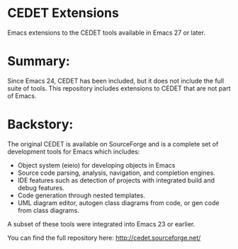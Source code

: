 # CEDET Extensions
Emacs extensions to the CEDET tools available in Emacs 27 or later.

# Summary:

Since Emacs 24, CEDET has been included, but it does not include the
full suite of tools.  This repository includes extensions to CEDET
that are not part of Emacs.

# Backstory:

The original CEDET is available on SourceForge and is a complete set
of development tools for Emacs which includes:
* Object system (eieio) for developing objects in Emacs
* Source code parsing, analysis, navigation, and completion engines.
* IDE features such as detection of projects with integrated build and debug features.
* Code generation through nested templates.
* UML diagram editor, autogen class diagrams from code, or gen code from class diagrams.

A subset of these tools were integrated into Emacs 23 or earlier.

You can find the full repository here:
http://cedet.sourceforge.net/
